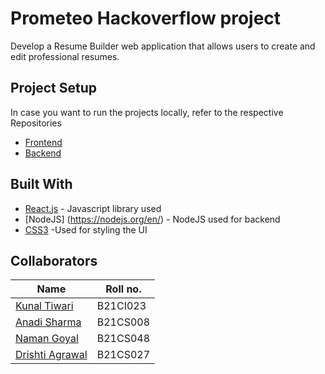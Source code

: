 # Prometeo Hackoverflow project

Develop a Resume Builder web application that allows users to create and edit professional resumes.

## Project Setup
In case you want to run the projects locally, refer to the respective Repositories 
- [Frontend](https://github.com/kunal-iitj/Inter-IIT-Project/blob/main/frontend/README.md)
- [Backend](https://github.com/kunal-iitj/Inter-IIT-Project/blob/main/backend/README.md)


## Built With

* [React.js](https://reactjs.org/) - Javascript library used
* [NodeJS] (https://nodejs.org/en/) - NodeJS used for backend
* [CSS3](https://developer.mozilla.org/en-US/docs/Web/CSS) -Used for styling the UI

## Collaborators
|Name|Roll no.|
|--|--|
|[Kunal Tiwari](https://github.com/kunal-iitj)| B21CI023 |
|[Anadi Sharma](https://github.com/Asharma538)|B21CS008|
|[Naman Goyal](https://github.com/naman280104)|B21CS048|
|[Drishti Agrawal](https://github.com/AgrawalDrishti)|B21CS027|
